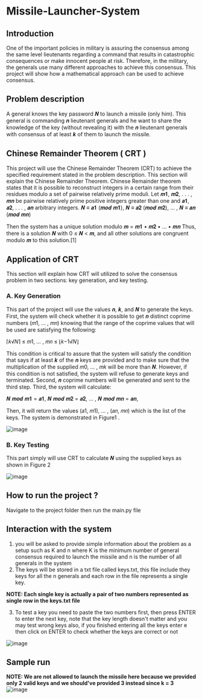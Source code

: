 # Missile-Launcher-System

## Introduction
One of the important policies in military is assuring the consensus among the same level lieutenants regarding a command that results in catastrophic consequences or make innocent people at risk. Therefore, in the military, the generals use many different approaches to achieve this consensus. This project will show how a mathematical approach can be used to achieve consensus.

## Problem description
A general knows the key password 𝑵 to launch a missile (only him).
This general is commanding 𝒏 lieutenant generals and he want to share the knowledge of the key (without revealing it) with the 𝒏 lieutenant generals with consensus of at least 𝒌 of them to launch the missile. 

## Chinese Remainder Theorem ( CRT )
This project will use the Chinese Remainder Theorem (CRT) to achieve the specified requirement stated in the problem description. 
This section will explain the Chinese Remainder Theorem.
Chinese Remainder theorem states that it is possible to reconstruct integers in a
certain range from their residues modulo a set of pairwise relatively prime moduli.
Let 𝒎𝟏, 𝒎𝟐, . . . , 𝒎𝒏 be pairwise relatively prime positive integers greater than
one and 𝒂𝟏, 𝒂𝟐, . . . , 𝒂𝒏 arbitrary integers.
𝑵 ≡ 𝒂𝟏 (𝒎𝒐𝒅 𝒎𝟏),
𝑵 ≡ 𝒂𝟐 (𝒎𝒐𝒅 𝒎𝟐),
… ,
𝑵 ≡ 𝒂𝒏 (𝒎𝒐𝒅 𝒎𝒏)
 
Then the system has a unique solution modulo 𝒎 = 𝒎𝟏 • 𝒎𝟐 • … • 𝒎𝒏
Thus, there is a solution 𝑵 with 0 ≤ 𝑵 < 𝒎, and all other solutions are congruent
modulo 𝒎 to this solution.[1]

## Application of CRT
This section will explain how CRT will utilized to solve the consensus problem
in two sections: key generation, and key testing.
###  A. Key Generation
This part of the project will use the values 𝒏, 𝒌, and 𝑵 to generate the keys.
First, the system will check whether it is possible to get 𝒏 distinct coprime numbers
(𝑚1, … , 𝑚𝑛) knowing that the range of the coprime values that will be used are
satisfying the following:

⌈𝑘√𝑁⌉ ≤ 𝑚1, … , 𝑚𝑛 ≤ ⌊𝑘−1√𝑁⌋

This condition is critical to assure that the system will satisfy the condition that
says if at least 𝒌 of the 𝒏 keys are provided and to make sure that the multiplication of
the supplied 𝑚0, … , 𝑚𝑘 will be more than 𝑵. However, if this condition is not satisfied,
the system will refuse to generate keys and terminated.
Second, 𝒏 coprime numbers will be generated and sent to the third step. Third,
the system will calculate:

𝑵 𝒎𝒐𝒅 𝒎𝟏 = 𝒂𝟏, 
𝑵 𝒎𝒐𝒅 𝒎𝟐 = 𝒂𝟐, 
… ,
𝑵 𝒎𝒐𝒅 𝒎𝒏 = 𝒂𝒏, 

Then, it will return the values (𝑎1, 𝑚1), … , (𝑎𝑛, 𝑚𝑛) which is the list of the keys.
The system is demonstrated in Figure1 .

![image](https://user-images.githubusercontent.com/47674591/126030944-ef67f3a2-580b-4ed0-b33c-ba7d5ef9332b.png)

###  B. Key Testing

This part simply will use CRT to calculate 𝑵 using the supplied keys as
shown in Figure 2

![image](https://user-images.githubusercontent.com/47674591/126030981-5cfe934e-c029-427e-b786-da64d8276a98.png)

## How to run the project ?

Navigate to the project folder then run the main.py file

## Interaction with the system
1. you will be asked to provide simple information about the problem as a setup such as K and n where K is the minimum number of general consensus required to launch the missile and n is the number of all generals in the system
2. The keys will be stored in a txt file called keys.txt, this file include they keys for all the n generals and each row in the file represents a single key.

  **NOTE: Each single key is actually a pair of two numbers represented as single row in the keys.txt file**
  
3. To test a key you need to paste the two numbers first, then press ENTER to enter the next key, note that the key length doesn't matter and you may test wrong keys also, if you finished entering all the keys enter e then click on ENTER to check whether the keys are correct or not

![image](https://user-images.githubusercontent.com/47674591/126032104-37bc5aeb-9569-4b6a-a05c-7715054831cf.png)

## Sample run
 **NOTE: We are not allowed to launch the missile here because we provided only 2 valid keys and we should've provided 3 instead since k = 3**
![image](https://user-images.githubusercontent.com/47674591/126032123-bd827e03-1f96-489a-88ea-7079536439eb.png)
